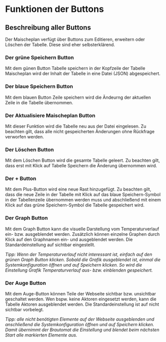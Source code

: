 # Funktionen der Buttons

## Beschreibung aller Buttons

Der Maischeplan verfügt über Buttons zum Editieren, erweitern oder Löschen der Tabelle. Diese sind eher selbsterklärend.

### Der grüne Speichern Button

Mit dem günen Button Tabelle speichern in der Kopfzeile der Tabelle Maischeplan wird der Inhalt der Tabelle in eine Datei (JSON) abgespeichert.

### Der blaue Speichern Button

Mit dem blauen Button Zeile speichern wird die Ändeurng der aktuellen Zeile in die Tabelle übernommen.

### Der Aktualisiere Maischeplan Button

Mit dieser Funktion wird die Tabelle neu aus der Datei eingelesen. Zu beachten gilt, dass alle nicht gespeicherten Änderungen ohne Rückfrage verworfen werden.

### Der Löschen Button

Mit dem Löschen Button wird die gesamte Tabelle geleert. Zu beachten gilt, dass erst mit Klick auf Tabelle Speichern die Änderung übernommen wird.

### Der + Button

Mit dem Plus-Button wird eine neue Rast hinzugefügt. Zu beachten gilt, dass die neue Zeile in der Tabelle mit Klick auf das blaue Speichern-Symbol in der Tabellenzeile übernommen werden muss und abschließend mit einem Klick auf das grüne Speichern-Symbol die Tabelle gespeichert wird.

### Der Graph Button

Mit dem Graph Button kann die visuelle Darstellung vom Temperaturverlauf ein- bzw. ausgeblendet werden. Zusätzlich können einzelne Graphen durch Klick auf den Graphnamen ein- und ausgeblendet werden. Die Standardeinstellung auf sichtbar eingestellt.

_Tipp: Wenn der Temperaturverlauf nicht interessant ist, einfach auf den grünen Graph Button klicken. Sobald die Grafik ausgeblendet ist, einmal die Systemkonfiguration öffnen und auf Speichern klicken. So wird die Einstellung Grafik Temperaturverlauf aus- bzw. einblenden gespeichert._

### Der Auge Button

Mit dem Auge-Button können Teile der Webseite sichtbar bzw. unsichtbar geschaltet werden. Wen bspw. keine Aktoren eingesetzt werden, kann die Tabelle Aktoren ausgeblendet werden. Die Standardeinstellung ist auf nicht sichtbar vorbelegt.

_Tipp: alle nicht benötigten Elemente auf der Webseite ausgeblenden und anschließend die Systemkonfiguration öffnen und auf Speichern klicken. Damit übernimmt der Brautomat die Einstellung und blendet beim nächsten Start alle markierten Elemente aus._
